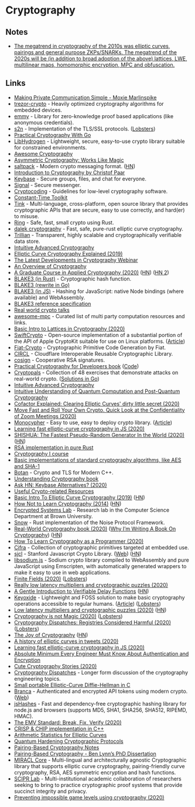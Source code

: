 # Cryptography

## Notes

- [The megatrend in cryptography of the 2010s was elliptic curves, pairings and general purpose ZKPs/SNARKs. The megatrend of the 2020s will be (in addition to broad adoption of the above) lattices, LWE, multilinear maps, homomorphic encryption, MPC and obfuscation.](https://twitter.com/VitalikButerin/status/1248704356758753281)

## Links

- [Making Private Communication Simple - Moxie Marlinspike](https://www.youtube.com/watch?v=kp-b8iTZqzM)
- [trezor-crypto](https://github.com/trezor/trezor-crypto) - Heavily optimized cryptography algorithms for embedded devices.
- [emmy](https://github.com/xlab-si/emmy) - Library for zero-knowledge proof based applications (like anonymous credentials).
- [s2n](https://github.com/awslabs/s2n) - Implementation of the TLS/SSL protocols. ([Lobsters](https://lobste.rs/s/i1jdij/aws_s_implementation_tls_ssl))
- [Practical Cryptography With Go](https://leanpub.com/gocrypto/read)
- [LibHydrogen](https://github.com/jedisct1/libhydrogen) - Lightweight, secure, easy-to-use crypto library suitable for constrained environments.
- [Awesome Cryptography](https://github.com/sobolevn/awesome-cryptography)
- [Asymmetric Cryptography: Works Like Magic](https://dominictarr.com/post/106497926352/asymmetric-cryptography-works-like-magic)
- [saltpack](https://github.com/keybase/saltpack) - Modern crypto messaging format. ([HN](https://news.ycombinator.com/item?id=23174421))
- [Introduction to Cryptography by Christof Paar](https://www.youtube.com/channel/UC1usFRN4LCMcfIV7UjHNuQg/videos)
- [Keybase](https://keybase.io) - Secure groups, files, and chat for everyone.
- [Signal](https://signal.org) - Secure messenger.
- [Cryptocoding](https://github.com/veorq/cryptocoding) - Guidelines for low-level cryptography software.
- [Constant-Time Toolkit](https://github.com/pornin/CTTK)
- [Tink](https://github.com/google/tink) - Multi-language, cross-platform, open source library that provides cryptographic APIs that are secure, easy to use correctly, and hard(er) to misuse.
- [Ring](https://github.com/briansmith/ring) - Safe, fast, small crypto using Rust.
- [dalek cryptography](https://github.com/dalek-cryptography) - Fast, safe, pure-rust elliptic curve cryptography.
- [Trillian](https://github.com/google/trillian) - Transparent, highly scalable and cryptographically verifiable data store.
- [Intuitive Advanced Cryptography](https://github.com/cryptosubtlety/intuitive-advanced-cryptography/blob/master/advancedcrypto.pdf)
- [Elliptic Curve Cryptography Explained (2019)](https://fangpenlin.com/posts/2019/10/07/elliptic-curve-cryptography-explained/)
- [The Latest Developments in Cryptography Webinar](https://www.youtube.com/watch?v=eQdkZRLD09M)
- [An Overview of Cryptography](https://www.garykessler.net/library/crypto.html)
- [A Graduate Course in Applied Cryptography (2020)](https://toc.cryptobook.us/) ([HN](https://news.ycombinator.com/item?id=22013751)) ([HN 2](https://news.ycombinator.com/item?id=22980003))
- [BLAKE3 (in Rust)](https://github.com/BLAKE3-team/BLAKE3) - Cryptographic hash function.
- [BLAKE3 (rewrite in Go)](https://github.com/lukechampine/blake3)
- [BLAKE3 (in JS)](https://github.com/connor4312/blake3) - Hashing for JavaScript: native Node bindings (where available) and WebAssembly.
- [BLAKE3 reference specification](https://github.com/BLAKE3-team/BLAKE3-specs)
- [Real world crypto talks](https://flak.tedunangst.com/post/real-world-crypto-talks)
- [awesome-mpc](https://github.com/rdragos/awesome-mpc) - Curated list of multi party computation resources and links.
- [Basic Intro to Lattices in Cryptography (2020)](https://qvault.io/2020/01/23/very-basic-intro-to-lattices-in-cryptography/)
- [SwiftCrypto](https://github.com/apple/swift-crypto) - Open-source implementation of a substantial portion of the API of Apple CryptoKit suitable for use on Linux platforms. ([Article](https://swift.org/blog/crypto/))
- [Fiat-Crypto](https://github.com/mit-plv/fiat-crypto) - Cryptographic Primitive Code Generation by Fiat.
- [CIRCL](https://github.com/cloudflare/circl) - Cloudflare Interoperable Reusable Cryptographic Library.
- [cosign](https://github.com/osresearch/cosign) - Cooperative RSA signatures.
- [Practical Cryptography for Developers book](https://cryptobook.nakov.com/) ([Code](https://github.com/nakov/Practical-Cryptography-for-Developers-Book))
- [Cryptopals](https://cryptopals.com/) - Collection of 48 exercises that demonstrate attacks on real-world crypto. ([Solutions in Go](https://github.com/0xfe/cryptopals))
- [Intuitive Advanced Cryptography](https://github.com/cryptosubtlety/intuitive-advanced-cryptography/blob/master/advancedcrypto.pdf)
- [Intuitive Understanding of Quantum Computation and Post-Quantum Cryptography](https://github.com/cryptosubtlety/postquantumcrypto)
- [Cofactor Explained: Clearing Elliptic Curves' dirty little secret (2020)](http://loup-vaillant.fr/tutorials/cofactor)
- [Move Fast and Roll Your Own Crypto. Quick Look at the Confidentiality of Zoom Meetings (2020)](https://citizenlab.ca/2020/04/move-fast-roll-your-own-crypto-a-quick-look-at-the-confidentiality-of-zoom-meetings/)
- [Monocypher](https://github.com/LoupVaillant/Monocypher) - Easy to use, easy to deploy crypto library. ([Article](http://loup-vaillant.fr/articles/implementing-elligator))
- [Learning fast elliptic-curve cryptography in JS (2020)](https://paulmillr.com/posts/noble-secp256k1-fast-ecc/)
- [SHISHUA: The Fastest Pseudo-Random Generator In the World (2020)](https://espadrine.github.io/blog/posts/shishua-the-fastest-prng-in-the-world.html) ([HN](https://news.ycombinator.com/item?id=22907539))
- [RSA implementation in pure Rust](https://github.com/RustCrypto/RSA)
- [Cryptography I course](https://www.coursera.org/learn/crypto)
- [Basic implementations of standard cryptography algorithms, like AES and SHA-1](https://github.com/B-Con/crypto-algorithms)
- [Botan](https://github.com/randombit/botan) - Crypto and TLS for Modern C++.
- [Understanding Cryptography book](http://www.crypto-textbook.com/)
- [Ask HN: Keybase Alternatives? (2020)](https://news.ycombinator.com/item?id=23103386)
- [Useful Crypto-related Resources](https://github.com/claucece/useful-crypto-resources)
- [Basic Intro To Elliptic Curve Cryptography (2019)](https://qvault.io/2019/12/31/very-basic-intro-to-elliptic-curve-cryptography/) ([HN](https://news.ycombinator.com/item?id=23370009))
- [How Not to Learn Cryptography (2014)](http://esl.cs.brown.edu/blog/how-not-to-learn-cryptography/) ([HN](https://news.ycombinator.com/item?id=23384227))
- [Encrypted Systems Lab](http://esl.cs.brown.edu/) - Research lab in the Computer Science Department at Brown University.
- [Snow](https://github.com/mcginty/snow) - Rust implementation of the Noise Protocol Framework.
- [Real-World Cryptography book (2020)](https://www.manning.com/books/real-world-cryptography) ([Why I’m Writing A Book On Cryptography](https://www.cryptologie.net/article/504/why-im-writing-a-book-on-cryptography/)) ([HN](https://news.ycombinator.com/item?id=23743218))
- [How To Learn Cryptography as a Programmer (2020)](https://soatok.blog/2020/06/10/how-to-learn-cryptography-as-a-programmer/)
- [Cifra](https://github.com/ctz/cifra) - Collection of cryptographic primitives targeted at embedded use.
- [sjcl](http://bitwiseshiftleft.github.io/sjcl/) - Stanford Javascript Crypto Library. ([Web](http://bitwiseshiftleft.github.io/sjcl/)) ([HN](https://news.ycombinator.com/item?id=23524662))
- [libsodium.js](https://github.com/jedisct1/libsodium.js) - Sodium crypto library compiled to WebAssembly and pure JavaScript using Emscripten, with automatically generated wrappers to make it easy to use in web applications.
- [Finite Fields (2020)](https://btcclj.com/posts-output/2020-04-21-finite-fields/) ([Lobsters](https://lobste.rs/s/tuawd2/finite_fields))
- [Really low latency multipliers and cryptographic puzzles (2020)](https://blog.janestreet.com/really-low-latency-multipliers-and-cryptographic-puzzles/)
- [A Gentle Introduction to Verifiable Delay Functions](https://adlrocha.substack.com/p/adlrocha-a-gentle-introduction-to) ([HN](https://news.ycombinator.com/item?id=23667575))
- [Keyoxide](https://keyoxide.org/) - Lightweight and FOSS solution to make basic cryptography operations accessible to regular humans. ([Article](https://yarmo.eu/post/keyoxide)) ([Lobsters](https://lobste.rs/s/2ab63g/launching_keyoxide_org))
- [Low latency multipliers and cryptographic puzzles (2020)](https://blog.janestreet.com/really-low-latency-multipliers-and-cryptographic-puzzles/) ([HN](https://news.ycombinator.com/item?id=23725921))
- [Cryptography is not Magic (2020)](http://loup-vaillant.fr/articles/crypto-is-not-magic) ([Lobsters](https://lobste.rs/s/huvle5/cryptography_is_not_magic))
- [Cryptography Dispatches: Registries Considered Harmful (2020)](https://buttondown.email/cryptography-dispatches/archive/cryptography-dispatches-registries-considered/) ([Lobsters](https://lobste.rs/s/4eku7g/cryptography_dispatches_registries))
- [The Joy of Cryptography](http://web.engr.oregonstate.edu/~rosulekm/crypto/) ([HN](https://news.ycombinator.com/item?id=24310842))
- [A history of elliptic curves in tweets (2020)](https://vnhacker.blogspot.com/2020/09/a-history-of-elliptic-curves-in-tweets.html)
- [Learning fast elliptic-curve cryptography in JS (2020)](https://paulmillr.com/posts/noble-secp256k1-fast-ecc/)
- [Absolute Minimum Every Engineer Must Know About Authentication and Encryption](https://www.ldelossa.is/blog/absolute-minimum-cryptography/)
- [Cute Cryptography Stories (2020)](https://www.cryptologie.net/article/506/cute-cryptography-stories/)
- [Cryptography Dispatches](https://buttondown.email/cryptography-dispatches/archive) - Longer form discussion of the cryptography engineering topics.
- [Small portable Elliptic-Curve Diffie-Hellman in C](https://github.com/kokke/tiny-ECDH-c)
- [Branca](https://github.com/tuupola/branca-spec) - Authenticated and encrypted API tokens using modern crypto. ([Web](https://branca.io/))
- [jsHashes](https://github.com/h2non/jshashes) - Fast and dependency-free cryptographic hashing library for node.js and browsers (supports MD5, SHA1, SHA256, SHA512, RIPEMD, HMAC).
- [The EMV Standard: Break, Fix, Verify (2020)](https://arxiv.org/abs/2006.08249)
- [CRISP & CHIP implementation in C++](https://github.com/shapaz/CRISP)
- [Arithmetic Statistics for Elliptic Curves](https://github.com/Multramate/ArithmeticStatistics)
- [Quantum Hardening Cryptographic Protocols](https://cupdev.net/blog/014_quantumhardening.html)
- [Pairing-Based Cryptography Notes](https://crypto.stanford.edu/pbc/)
- [Pairing-Based Cryptography - Ben Lynn’s PhD Dissertation](https://crypto.stanford.edu/pbc/thesis.html)
- [MIRACL Core](https://github.com/miracl/core) - Multi-lingual and architecturally agnostic Cryptographic library that supports elliptic curve cryptography, pairing-friendly curve cryptography, RSA, AES symmetric encryption and hash functions.
- [SCIPR Lab](http://www.scipr-lab.org/) - Multi-institutional academic collaboration of researchers seeking to bring to practice cryptographic proof systems that provide succinct integrity and privacy.
- [Preventing impossible game levels using cryptography (2020)](https://robertheaton.com/preventing-impossible-game-levels-using-cryptography/)
